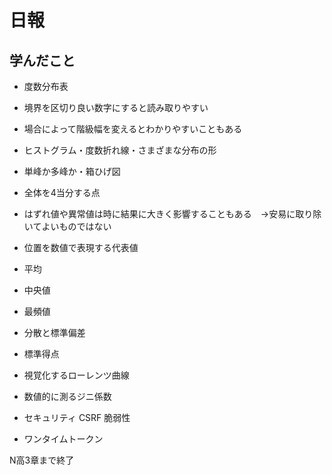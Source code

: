 # 日報

## 学んだこと
- 度数分布表  
- 境界を区切り良い数字にすると読み取りやすい  
- 場合によって階級幅を変えるとわかりやすいこともある  
- ヒストグラム・度数折れ線・さまざまな分布の形  
- 単峰か多峰か・箱ひげ図  
- 全体を4当分する点  
- はずれ値や異常値は時に結果に大きく影響することもある　→安易に取り除いてよいものではない  
-  位置を数値で表現する代表値  
  - 平均　
  - 中央値  
  - 最頻値  
- 分散と標準偏差  
- 標準得点  
- 視覚化するローレンツ曲線  
- 数値的に測るジニ係数

- セキュリティ
CSRF 脆弱性

- ワンタイムトークン

N高3章まで終了

